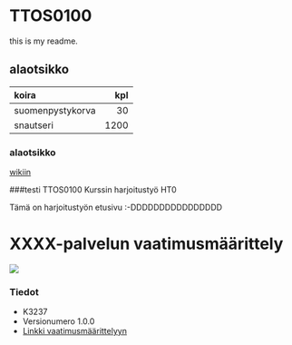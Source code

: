 ﻿# TTOS0100

this is my readme.

## alaotsikko

| koira |kpl |
|:------|---:|
| suomenpystykorva |30 |
| snautseri |1200|



### alaotsikko

[wikiin](https://github.com/JAMK-IT/TTOS0100-Ohjelmistosuunnittelu-ja-testaus/wiki)

###testi
TTOS0100 Kurssin harjoitustyö HT0

Tämä on harjoitustyön etusivu
:-DDDDDDDDDDDDDDDD


# XXXX-palvelun vaatimusmäärittely


![](https://encrypted-tbn2.gstatic.com/images?q=tbn:ANd9GcSJOxVPHNFYtPeMq6FyPpcEjbJg7d_VJfLHVFruusDEe4JiGsXrwLMRBw)


### Tiedot

* K3237
* Versionumero 1.0.0
* [Linkki vaatimusmäärittelyyn](vaatimusmaarittely)



